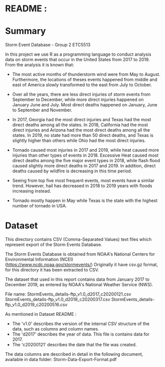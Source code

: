# README :

# Summary

Storm Event Database - Group 2 ETC5513

In this project we use R as a programming language to conduct analysis data on storm events that occur in the United States from 2017 to 2019.
From the analysis it is known that:

- The most active months of thunderstorm wind were from May to August. Furthermore, the locations of theses events happened from middle and east of America slowly transformed to the east from July to October.

- Over all the years, there are less direct injuries of storm events from September to December, while more direct injuries happened on January June and July. Most direct deaths happened on January, June to September and November.

- In 2017, Georgia had the most direct injuries and Texas had the most direct deaths among all the states. In 2018, California had the most direct injuries and Arizona had the most direct deaths among all the states. In 2019, no state had more than 50 direct deaths, and Texas is slightly higher than others while Ohio had the most direct injuries. 

- Tornado caused most injuries in 2017 and 2019, while heat caused more injuries than other types of events in 2018. Excessive Heat caused most direct deaths among the five major event types in 2018, while flash flood caused slightly more direct deaths in 2017 and 2019. In addition, direct deaths caused by wildfire is decreasing in this time period.

- Seeing from top five most frequent events, most events have a similar trend. However,  hail has decreased in 2018 to 2019 years with floods increasing instead.

- Tornado mostly happen in May while Texas is the state with the highest number of tornado in USA.


# Dataset
This directory contains CSV (Comma-Separated Values) text files
which represent export of the Storm Events Database.

The Storm Events Database is obtained from NOAA's National Centers for Environmental Information (NCEI)
(https://www.ncdc.noaa.gov/stormevents/)
Originally it have csv.gz format, for this directory it has been extracted to CSV. 

The dataset that used in this report contains data from January 2017 to December 2019, as entered by NOAA's National Weather Service (NWS).

File name:
StormEvents_details-ftp_v1.0_d2017_c20200121.csv
StormEvents_details-ftp_v1.0_d2018_c20200317.csv
StormEvents_details-ftp_v1.0_d2019_c20200516.csv

As mentioned in Dataset README :
- The 'v1.0' describes the version of the internal CSV structure
of the data, such as columns and column names.
- The 'd2017' describes the year of data.  This file is contains
data for 2017.
- The 'c20200121' describes the date that the file was created.

The data columns are described in detail in the following
document, available in data folder:
Storm-Data-Export-Format.pdf